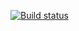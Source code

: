 [![Build status](https://ci.appveyor.com/api/projects/status/elftrq080vhs6nxd?svg=true)](https://ci.appveyor.com/project/Kmuff/pattern2)
